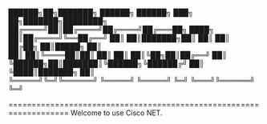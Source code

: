 
 ██████╗██╗███████╗ ██████╗ ██████╗     ███╗   ██╗███████╗████████╗
██╔════╝██║██╔════╝██╔════╝██╔═══██╗    ████╗  ██║██╔════╝╚══██╔══╝
██║     ██║███████╗██║     ██║   ██║    ██╔██╗ ██║█████╗     ██║   
██║     ██║╚════██║██║     ██║   ██║    ██║╚██╗██║██╔══╝     ██║   
╚██████╗██║███████║╚██████╗╚██████╔╝    ██║ ╚████║███████╗   ██║   
 ╚═════╝╚═╝╚══════╝ ╚═════╝ ╚═════╝     ╚═╝  ╚═══╝╚══════╝   ╚═╝   
                                                                   
===================================================================
Welcome to use Cisco NET.